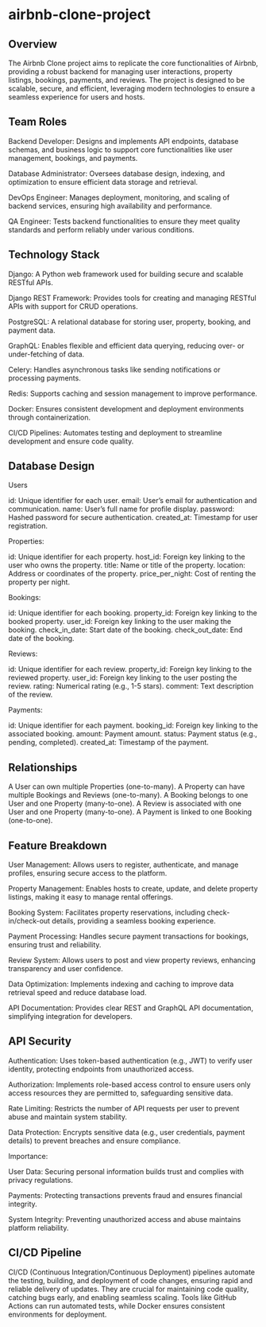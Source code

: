 # airbnb-clone-project

## Overview
The Airbnb Clone project aims to replicate the core functionalities of Airbnb, providing a robust backend for managing user interactions, property listings, bookings, payments, and reviews. The project is designed to be scalable, secure, and efficient, leveraging modern technologies to ensure a seamless experience for users and hosts.


## Team Roles
Backend Developer: Designs and implements API endpoints, database schemas, and business logic to support core functionalities like user management, bookings, and payments.

Database Administrator: Oversees database design, indexing, and optimization to ensure efficient data storage and retrieval.

DevOps Engineer: Manages deployment, monitoring, and scaling of backend services, ensuring high availability and performance.

QA Engineer: Tests backend functionalities to ensure they meet quality standards and perform reliably under various conditions.

## Technology Stack
Django: A Python web framework used for building secure and scalable RESTful APIs.

Django REST Framework: Provides tools for creating and managing RESTful APIs with support for CRUD operations.

PostgreSQL: A relational database for storing user, property, booking, and payment data.

GraphQL: Enables flexible and efficient data querying, reducing over- or under-fetching of data.

Celery: Handles asynchronous tasks like sending notifications or processing payments.

Redis: Supports caching and session management to improve performance.

Docker: Ensures consistent development and deployment environments through containerization.

CI/CD Pipelines: Automates testing and deployment to streamline development and ensure code quality.

## Database Design
Users

id: Unique identifier for each user.
email: User’s email for authentication and communication.
name: User’s full name for profile display.
password: Hashed password for secure authentication.
created_at: Timestamp for user registration.


Properties:

id: Unique identifier for each property.
host_id: Foreign key linking to the user who owns the property.
title: Name or title of the property.
location: Address or coordinates of the property.
price_per_night: Cost of renting the property per night.


Bookings:

id: Unique identifier for each booking.
property_id: Foreign key linking to the booked property.
user_id: Foreign key linking to the user making the booking.
check_in_date: Start date of the booking.
check_out_date: End date of the booking.


Reviews:

id: Unique identifier for each review.
property_id: Foreign key linking to the reviewed property.
user_id: Foreign key linking to the user posting the review.
rating: Numerical rating (e.g., 1-5 stars).
comment: Text description of the review.


Payments:

id: Unique identifier for each payment.
booking_id: Foreign key linking to the associated booking.
amount: Payment amount.
status: Payment status (e.g., pending, completed).
created_at: Timestamp of the payment.

## Relationships
A User can own multiple Properties (one-to-many).
A Property can have multiple Bookings and Reviews (one-to-many).
A Booking belongs to one User and one Property (many-to-one).
A Review is associated with one User and one Property (many-to-one).
A Payment is linked to one Booking (one-to-one).

## Feature Breakdown
User Management: Allows users to register, authenticate, and manage profiles, ensuring secure access to the platform.

Property Management: Enables hosts to create, update, and delete property listings, making it easy to manage rental offerings.

Booking System: Facilitates property reservations, including check-in/check-out details, providing a seamless booking experience.

Payment Processing: Handles secure payment transactions for bookings, ensuring trust and reliability.

Review System: Allows users to post and view property reviews, enhancing transparency and user confidence.

Data Optimization: Implements indexing and caching to improve data retrieval speed and reduce database load.

API Documentation: Provides clear REST and GraphQL API documentation, simplifying integration for developers.

## API Security
Authentication: Uses token-based authentication (e.g., JWT) to verify user identity, protecting endpoints from unauthorized access.

Authorization: Implements role-based access control to ensure users only access resources they are permitted to, safeguarding sensitive data.

Rate Limiting: Restricts the number of API requests per user to prevent abuse and maintain system stability.

Data Protection: Encrypts sensitive data (e.g., user credentials, payment details) to prevent breaches and ensure compliance.

Importance:

User Data: Securing personal information builds trust and complies with privacy regulations.

Payments: Protecting transactions prevents fraud and ensures financial integrity.

System Integrity: Preventing unauthorized access and abuse maintains platform reliability.

## CI/CD Pipeline

CI/CD (Continuous Integration/Continuous Deployment) pipelines automate the testing, building, and deployment of code changes, ensuring rapid and reliable delivery of updates. They are crucial for maintaining code quality, catching bugs early, and enabling seamless scaling. Tools like GitHub Actions can run automated tests, while Docker ensures consistent environments for deployment.
